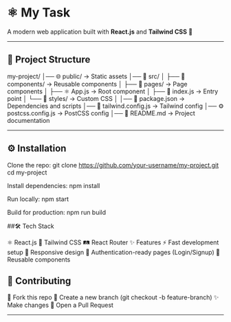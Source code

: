 # ⚛️ My Task

A modern web application built with **React.js** and **Tailwind CSS** 🚀  

---

## 📂 Project Structure

my-project/
│── 🌐 public/ -> Static assets
│── 📁 src/
│ ├── 🧩 components/ -> Reusable components
│ ├── 📄 pages/ -> Page components
│ ├── ⚛️ App.js -> Root component
│ ├── 🚀 index.js -> Entry point
│ └── 🎨 styles/ -> Custom CSS
│
│── 📑 package.json -> Dependencies and scripts
│── 🎨 tailwind.config.js -> Tailwind config
│── ⚙️ postcss.config.js -> PostCSS config
│── 📘 README.md -> Project documentation


---

## ⚙️ Installation

Clone the repo:
git clone https://github.com/your-username/my-project.git
cd my-project

Install dependencies:
npm install

Run locally:
npm start

Build for production:
npm run build

##🛠️ Tech Stack

⚛️ React.js
🎨 Tailwind CSS
🛤️ React Router
✨ Features
⚡ Fast development setup
📱 Responsive design
🔑 Authentication-ready pages (Login/Signup)
🧩 Reusable components


## 🤝 Contributing

🍴 Fork this repo
🌿 Create a new branch (git checkout -b feature-branch)
✨ Make changes
🚀 Open a Pull Request


---


